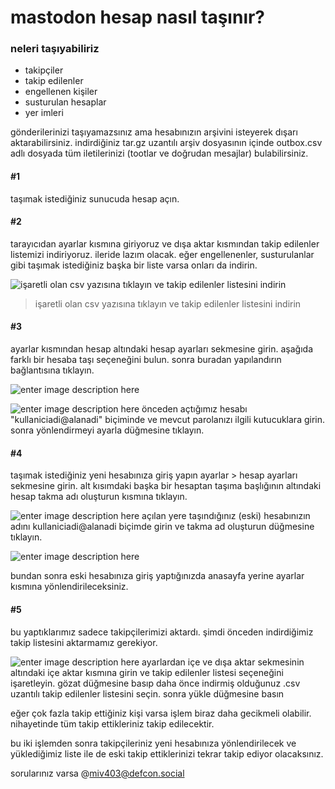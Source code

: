 # mastodon hesap nasıl taşınır?


### neleri taşıyabiliriz

- takipçiler
- takip edilenler
- engellenen kişiler
- susturulan hesaplar
- yer imleri

gönderilerinizi taşıyamazsınız ama hesabınızın arşivini isteyerek dışarı aktarabilirsiniz. indirdiğiniz tar.gz uzantılı arşiv dosyasının içinde outbox.csv adlı dosyada tüm iletilerinizi (tootlar ve doğrudan mesajlar) bulabilirsiniz.

#### #1
taşımak istediğiniz sunucuda hesap açın.

#### #2
tarayıcıdan ayarlar kısmına giriyoruz ve dışa aktar kısmından takip edilenler listemizi indiriyoruz. ileride lazım olacak. eğer engellenenler, susturulanlar gibi taşımak istediğiniz başka bir liste varsa onları da indirin.

![işaretli olan csv yazısına tıklayın ve takip edilenler listesini indirin](https://i.hizliresim.com/5ewv7sz.jpg)

> işaretli olan csv yazısına tıklayın ve takip edilenler listesini indirin

 
#### #3
ayarlar kısmından hesap altındaki hesap ayarları sekmesine girin. aşağıda farklı bir hesaba taşı seçeneğini bulun. sonra buradan yapılandırın bağlantısına tıklayın.

![enter image description here](https://i.hizliresim.com/b417w8z.jpg)


![enter image description here](https://docs.joinmastodon.org/assets/account-redirect.jpg)
önceden açtığımız hesabı "kullaniciadi@alanadi" biçiminde ve mevcut parolanızı ilgili kutucuklara girin. sonra yönlendirmeyi ayarla düğmesine tıklayın.

#### #4

taşımak istediğiniz yeni hesabınıza giriş yapın ayarlar > hesap ayarları sekmesine girin. alt kısımdaki başka bir hesaptan taşıma başlığının altındaki hesap takma adı oluşturun kısmına tıklayın. 

![enter image description here](https://i.hizliresim.com/tthgb9s.jpg)
açılan yere taşındığınız (eski) hesabınızın adını kullaniciadi@alanadi biçimde girin ve takma ad oluşturun düğmesine tıklayın.

![enter image description here](https://docs.joinmastodon.org/assets/account-aliases.jpg)

bundan sonra eski hesabınıza giriş yaptığınızda anasayfa yerine ayarlar kısmına yönlendirileceksiniz.

#### #5

bu yaptıklarımız sadece takipçilerimizi aktardı. şimdi önceden indirdiğimiz takip listesini aktarmamız gerekiyor.

![enter image description here](https://i.hizliresim.com/hksi9su.jpg)
ayarlardan içe ve dışa aktar sekmesinin altındaki içe aktar kısmına girin ve takip edilenler listesi seçeneğini işaretleyin. gözat düğmesine basıp daha önce indirmiş olduğunuz .csv uzantılı takip edilenler listesini seçin. sonra yükle düğmesine basın

eğer çok fazla takip ettiğiniz kişi varsa işlem biraz daha gecikmeli olabilir. nihayetinde tüm takip ettikleriniz takip edilecektir.

bu iki işlemden sonra takipçileriniz yeni hesabınıza yönlendirilecek ve yüklediğimiz liste ile de eski takip ettiklerinizi tekrar takip ediyor olacaksınız.

sorularınız varsa @miv403@defcon.social
